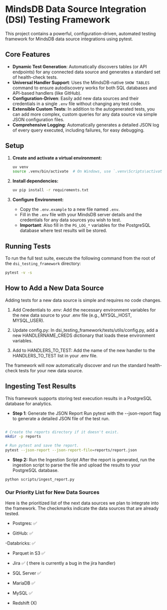 # MindsDB Data Source Integration (DSI) Testing Framework

This project contains a powerful, configuration-driven, automated testing framework for MindsDB data source integrations using pytest.

## Core Features

* **Dynamic Test Generation**: Automatically discovers tables (or API endpoints) for any connected data source and generates a standard set of health-check tests.
* **Universal Handler Support**: Uses the MindsDB-native `SHOW TABLES` command to ensure autodiscovery works for both SQL databases and API-based handlers (like GitHub).
* **Configuration-Driven**: Easily add new data sources and their credentials in a single `.env` file without changing any test code.
* **Extensible Custom Tests**: In addition to the autogenerated tests, you can add more complex, custom queries for any data source via simple JSON configuration files.
* **Comprehensive Logging**: Automatically generates a detailed JSON log of every query executed, including failures, for easy debugging.

## Setup

1.  **Create and activate a virtual environment:**
    ```bash
    uv venv
    source .venv/bin/activate  # On Windows, use `.venv\Scripts\activate`
    ```

2.  **Install dependencies:**
    ```bash
    uv pip install -r requirements.txt
    ```

3.  **Configure Environment:**
    * Copy the `.env.example` to a new file named `.env`.
    * Fill in the `.env` file with your MindsDB server details and the credentials for any data sources you wish to test.
    * **Important**: Also fill in the `PG_LOG_*` variables for the PostgreSQL database where test results will be stored.

## Running Tests

To run the full test suite, execute the following command from the root of the `dsi_testing_framework` directory:

```bash
pytest -v -s

```

## How to Add a New Data Source
Adding tests for a new data source is simple and requires no code changes.

1. Add Credentials to .env: Add the necessary environment variables for the new data source to your .env file (e.g., MYSQL_HOST, MYSQL_USER).

2. Update config.py: In dsi_testing_framework/tests/utils/config.py, add a new HANDLERNAME_CREDS dictionary that loads these environment variables.

3. Add to HANDLERS_TO_TEST: Add the name of the new handler to the HANDLERS_TO_TEST list in your .env file.

The framework will now automatically discover and run the standard health-check tests for your new data source.

## Ingesting Test Results
This framework supports storing test execution results in a PostgreSQL database for analytics.

- **Step 1**: Generate the JSON Report
Run pytest with the --json-report flag to generate a detailed JSON file of the test run.

```Bash

# Create the reports directory if it doesn't exist.
mkdir -p reports

# Run pytest and save the report.
pytest --json-report --json-report-file=reports/report.json
```

- **Step 2:** Run the Ingestion Script
After the report is generated, run the ingestion script to parse the file and upload the results to your PostgreSQL database.

```Bash
python scripts/ingest_report.py
```

### Our Priority List for New Data Sources
Here is the prioritized list of the next data sources we plan to integrate into the framework. The checkmarks indicate the data sources that are already tested.

- Postgres: ✅

- GitHub: ✅

-Databricks: ✅

- Parquet in S3 ✅

- Jira ✅ ( there is currently a bug in the jira handler)

- SQL Server ✅

- MariaDB ✅

- MySQL ✅

- Redshift (X) 